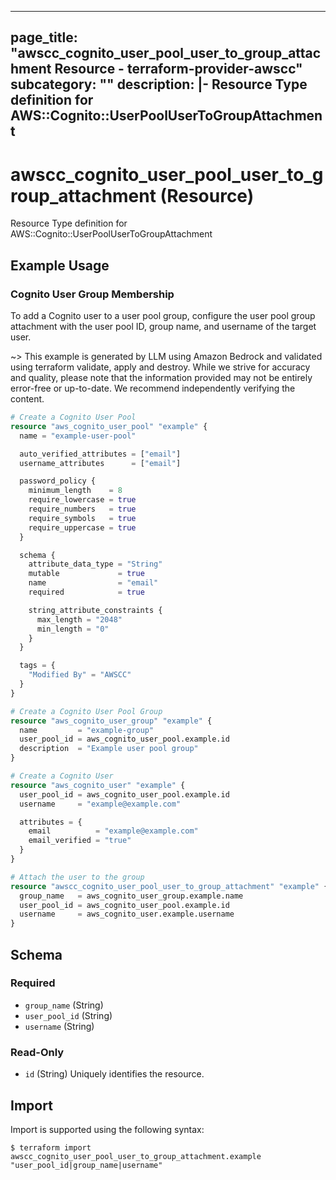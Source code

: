 
---
page_title: "awscc_cognito_user_pool_user_to_group_attachment Resource - terraform-provider-awscc"
subcategory: ""
description: |-
  Resource Type definition for AWS::Cognito::UserPoolUserToGroupAttachment
---

# awscc_cognito_user_pool_user_to_group_attachment (Resource)

Resource Type definition for AWS::Cognito::UserPoolUserToGroupAttachment

## Example Usage

### Cognito User Group Membership

To add a Cognito user to a user pool group, configure the user pool group attachment with the user pool ID, group name, and username of the target user.

~> This example is generated by LLM using Amazon Bedrock and validated using terraform validate, apply and destroy. While we strive for accuracy and quality, please note that the information provided may not be entirely error-free or up-to-date. We recommend independently verifying the content.

```terraform
# Create a Cognito User Pool
resource "aws_cognito_user_pool" "example" {
  name = "example-user-pool"

  auto_verified_attributes = ["email"]
  username_attributes      = ["email"]

  password_policy {
    minimum_length    = 8
    require_lowercase = true
    require_numbers   = true
    require_symbols   = true
    require_uppercase = true
  }

  schema {
    attribute_data_type = "String"
    mutable             = true
    name                = "email"
    required            = true

    string_attribute_constraints {
      max_length = "2048"
      min_length = "0"
    }
  }

  tags = {
    "Modified By" = "AWSCC"
  }
}

# Create a Cognito User Pool Group
resource "aws_cognito_user_group" "example" {
  name         = "example-group"
  user_pool_id = aws_cognito_user_pool.example.id
  description  = "Example user pool group"
}

# Create a Cognito User
resource "aws_cognito_user" "example" {
  user_pool_id = aws_cognito_user_pool.example.id
  username     = "example@example.com"

  attributes = {
    email          = "example@example.com"
    email_verified = "true"
  }
}

# Attach the user to the group
resource "awscc_cognito_user_pool_user_to_group_attachment" "example" {
  group_name   = aws_cognito_user_group.example.name
  user_pool_id = aws_cognito_user_pool.example.id
  username     = aws_cognito_user.example.username
}
```

<!-- schema generated by tfplugindocs -->
## Schema

### Required

- `group_name` (String)
- `user_pool_id` (String)
- `username` (String)

### Read-Only

- `id` (String) Uniquely identifies the resource.

## Import

Import is supported using the following syntax:

```shell
$ terraform import awscc_cognito_user_pool_user_to_group_attachment.example "user_pool_id|group_name|username"
```
